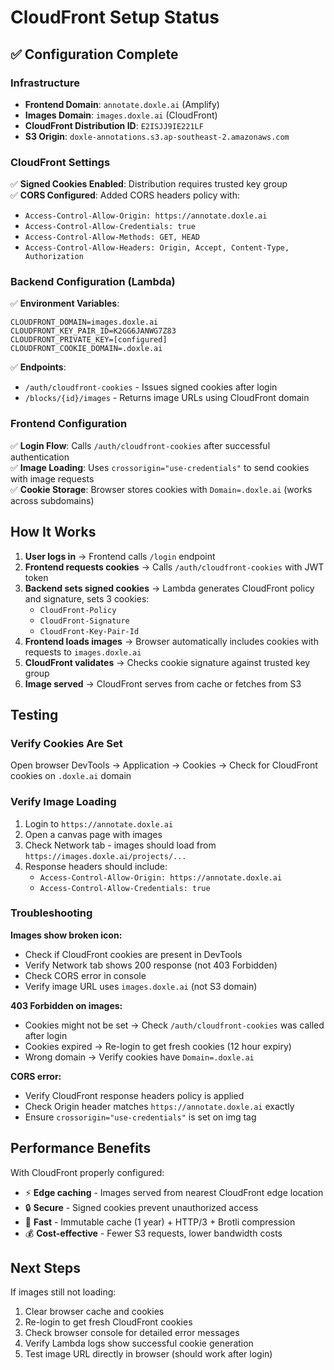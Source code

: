 # CloudFront Setup Status

## ✅ Configuration Complete

### Infrastructure
- **Frontend Domain**: `annotate.doxle.ai` (Amplify)
- **Images Domain**: `images.doxle.ai` (CloudFront)
- **CloudFront Distribution ID**: `E2ISJJ9IE221LF`
- **S3 Origin**: `doxle-annotations.s3.ap-southeast-2.amazonaws.com`

### CloudFront Settings
✅ **Signed Cookies Enabled**: Distribution requires trusted key group  
✅ **CORS Configured**: Added CORS headers policy with:
- `Access-Control-Allow-Origin: https://annotate.doxle.ai`
- `Access-Control-Allow-Credentials: true`
- `Access-Control-Allow-Methods: GET, HEAD`
- `Access-Control-Allow-Headers: Origin, Accept, Content-Type, Authorization`

### Backend Configuration (Lambda)
✅ **Environment Variables**:
```
CLOUDFRONT_DOMAIN=images.doxle.ai
CLOUDFRONT_KEY_PAIR_ID=K2GG6JANWG7Z83
CLOUDFRONT_PRIVATE_KEY=[configured]
CLOUDFRONT_COOKIE_DOMAIN=.doxle.ai
```

✅ **Endpoints**:
- `/auth/cloudfront-cookies` - Issues signed cookies after login
- `/blocks/{id}/images` - Returns image URLs using CloudFront domain

### Frontend Configuration
✅ **Login Flow**: Calls `/auth/cloudfront-cookies` after successful authentication  
✅ **Image Loading**: Uses `crossorigin="use-credentials"` to send cookies with image requests  
✅ **Cookie Storage**: Browser stores cookies with `Domain=.doxle.ai` (works across subdomains)

## How It Works

1. **User logs in** → Frontend calls `/login` endpoint
2. **Frontend requests cookies** → Calls `/auth/cloudfront-cookies` with JWT token
3. **Backend sets signed cookies** → Lambda generates CloudFront policy and signature, sets 3 cookies:
   - `CloudFront-Policy`
   - `CloudFront-Signature`
   - `CloudFront-Key-Pair-Id`
4. **Frontend loads images** → Browser automatically includes cookies with requests to `images.doxle.ai`
5. **CloudFront validates** → Checks cookie signature against trusted key group
6. **Image served** → CloudFront serves from cache or fetches from S3

## Testing

### Verify Cookies Are Set
Open browser DevTools → Application → Cookies → Check for CloudFront cookies on `.doxle.ai` domain

### Verify Image Loading
1. Login to `https://annotate.doxle.ai`
2. Open a canvas page with images
3. Check Network tab - images should load from `https://images.doxle.ai/projects/...`
4. Response headers should include:
   - `Access-Control-Allow-Origin: https://annotate.doxle.ai`
   - `Access-Control-Allow-Credentials: true`

### Troubleshooting

**Images show broken icon:**
- Check if CloudFront cookies are present in DevTools
- Verify Network tab shows 200 response (not 403 Forbidden)
- Check CORS error in console
- Verify image URL uses `images.doxle.ai` (not S3 domain)

**403 Forbidden on images:**
- Cookies might not be set → Check `/auth/cloudfront-cookies` was called after login
- Cookies expired → Re-login to get fresh cookies (12 hour expiry)
- Wrong domain → Verify cookies have `Domain=.doxle.ai`

**CORS error:**
- Verify CloudFront response headers policy is applied
- Check Origin header matches `https://annotate.doxle.ai` exactly
- Ensure `crossorigin="use-credentials"` is set on img tag

## Performance Benefits

With CloudFront properly configured:
- ⚡ **Edge caching** - Images served from nearest CloudFront edge location
- 🔒 **Secure** - Signed cookies prevent unauthorized access
- 🚀 **Fast** - Immutable cache (1 year) + HTTP/3 + Brotli compression
- 💰 **Cost-effective** - Fewer S3 requests, lower bandwidth costs

## Next Steps

If images still not loading:
1. Clear browser cache and cookies
2. Re-login to get fresh CloudFront cookies
3. Check browser console for detailed error messages
4. Verify Lambda logs show successful cookie generation
5. Test image URL directly in browser (should work after login)
